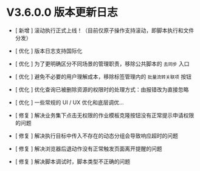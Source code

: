 # V3.6.0.0 版本更新日志



- [ 新增 ] 滚动执行正式上线！（目前仅原子操作支持滚动，即脚本执行和文件分发）


- [ 优化 ] 版本日志支持国际化
- [ 优化 ] 为了更明确区分不同场景的管理职责，移除公共脚本的 `去同步` 入口
- [ 优化 ] 避免不必要的用户理解成本，移除标签管理内的 `批量流转关联项` 按钮
- [ 优化 ] 优化查询已被删除资源的权限时的处理方式：由报错改为直接忽略
- [ 优化 ] 一些常规的 UI / UX 优化和底层调优...


- [ 修复 ] 解决业务集下点击无权限的作业模板克隆按钮没有正常提示申请权限的问题
- [ 修复 ] 解决执行目标中传入不存在的动态分组会导致响应超时的问题
- [ 修复 ] 解决浏览器后退动作没有正常触发页面离开提醒的问题
- [ 修复 ] 解决脚本调试时，脚本类型不正确的问题